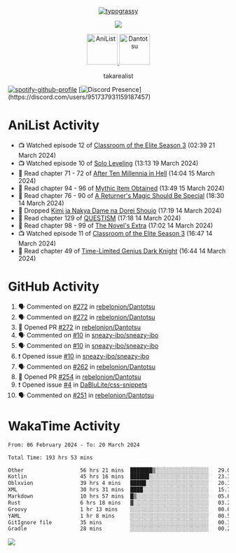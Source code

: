 
<div align="center">
<a href="https://github.com/kawarimidoll/typograssy">
    <img alt="typograssy" src="https://typograssy.deno.dev/api?text=%E3%82%B8%E3%83%A7%E3%83%B3%E3%81%A7%E3%81%99%E3%80%82%E3%81%93%E3%82%93%E3%81%AB%E3%81%A1%E3%81%AF%20%20%5E%5E%20sup%20iam%20ibo%20--&&l0=none&l1=82d9d0&l2=027353&l3=038c4c&l4=01402e&bg=none&frame=none&speed=100&comment=">
</a>
</div>
<p align="center">
  <a href="https://skillicons.dev">
    <img src="https://skillicons.dev/icons?i=vscode,html,androidstudio,mysql,rust,python" />
  </a>
</p>

<p align="center">    
    <a href="https://anilist.co/user/ibo/">
      <img src="https://cdn.discordapp.com/attachments/952538817880018944/1205219416065712178/a_f54f910e2add364a3da3bb2f2fce0c72.gif?ex=65d7930c&is=65c51e0c&hm=9005f405718eef845dce134539f2fcaa1e07f6d8a2f1674db63f2fade2df09a4&" alt="AniList" style="width: 70px; height: auto;">
    </a>  
    <a href="https://discord.gg/4HPZ5nAWwM">
      <img src="https://cdn.discordapp.com/attachments/952538817880018944/1205223909918642247/Image_resizer.gif?ex=65d7973c&is=65c5223c&hm=bbc85d63f50fce49a6b7809df28d525baade2090fc305fbd0094bd24cd34cf56&" alt="Dantotsu" style="width: 70px; height: auto;">
    </a>
</p>

<p align="center">
takarealist
</p>

[![spotify-github-profile](https://spotify-github-profile.vercel.app/api/view?uid=216np2gahwfhcjozqmzomew7i&cover_image=true&theme=novatorem&show_offline=true&background_color=121212&interchange=false&bar_color=53b14f&bar_color_cover=true)](https://spotify-github-profile.vercel.app/api/view?uid=216np2gahwfhcjozqmzomew7i&redirect=true)
[![Discord Presence](https://lanyard-profile-readme.vercel.app/api/951737931159187457?theme=dark&bg=Oe1116&animated=false&hideDiscrim=true&borderRadius=30px&idleMessage=currently%20offline...)](https://discord.com/users/951737931159187457)


# AniList Activity

<!-- ANILIST_ACTIVITY:start -->

-   📺 Watched episode 12 of [Classroom of the Elite Season 3](https://anilist.co/anime/146066) (02:39 21 March 2024)
-   📺 Watched episode 10 of [Solo Leveling](https://anilist.co/anime/151807) (13:13 19 March 2024)
-   📖 Read chapter 71 - 72 of [After Ten Millennia in Hell](https://anilist.co/manga/153284) (14:04 15 March 2024)
-   📖 Read chapter 94 - 96 of [Mythic Item Obtained](https://anilist.co/manga/151025) (13:49 15 March 2024)
-   📖 Read chapter 76 - 90 of [A Returner's Magic Should Be Special](https://anilist.co/manga/105393) (18:30 14 March 2024)
-   📖 Dropped [Kimi ja Nakya Dame na Dorei Shoujo](https://anilist.co/manga/146860) (17:19 14 March 2024)
-   📖 Read chapter 129 of [QUESTISM](https://anilist.co/manga/140837) (17:18 14 March 2024)
-   📖 Read chapter 98 - 99 of [The Novel's Extra](https://anilist.co/manga/152128) (17:02 14 March 2024)
-   📺 Watched episode 11 of [Classroom of the Elite Season 3](https://anilist.co/anime/146066) (16:47 14 March 2024)
-   📖 Read chapter 49 of [Time-Limited Genius Dark Knight](https://anilist.co/manga/165182) (16:44 14 March 2024)

<!-- ANILIST_ACTIVITY:end -->

# GitHub Activity

<!--START_SECTION:activity-->
1. 🗣 Commented on [#272](https://github.com/rebelonion/Dantotsu/pull/272#issuecomment-2014067708) in [rebelonion/Dantotsu](https://github.com/rebelonion/Dantotsu)
2. 🗣 Commented on [#272](https://github.com/rebelonion/Dantotsu/pull/272#issuecomment-2013992451) in [rebelonion/Dantotsu](https://github.com/rebelonion/Dantotsu)
3. 💪 Opened PR [#272](https://github.com/rebelonion/Dantotsu/pull/272) in [rebelonion/Dantotsu](https://github.com/rebelonion/Dantotsu)
4. 🗣 Commented on [#10](https://github.com/sneazy-ibo/sneazy-ibo/issues/10#issuecomment-2011006344) in [sneazy-ibo/sneazy-ibo](https://github.com/sneazy-ibo/sneazy-ibo)
5. 🗣 Commented on [#10](https://github.com/sneazy-ibo/sneazy-ibo/issues/10#issuecomment-2010995587) in [sneazy-ibo/sneazy-ibo](https://github.com/sneazy-ibo/sneazy-ibo)
6. ❗ Opened issue [#10](https://github.com/sneazy-ibo/sneazy-ibo/issues/10) in [sneazy-ibo/sneazy-ibo](https://github.com/sneazy-ibo/sneazy-ibo)
7. 🗣 Commented on [#262](https://github.com/rebelonion/Dantotsu/issues/262#issuecomment-2008609352) in [rebelonion/Dantotsu](https://github.com/rebelonion/Dantotsu)
8. 💪 Opened PR [#254](https://github.com/rebelonion/Dantotsu/pull/254) in [rebelonion/Dantotsu](https://github.com/rebelonion/Dantotsu)
9. ❗ Opened issue [#4](https://github.com/DaBluLite/css-snippets/issues/4) in [DaBluLite/css-snippets](https://github.com/DaBluLite/css-snippets)
10. 🗣 Commented on [#251](https://github.com/rebelonion/Dantotsu/pull/251#issuecomment-2002043553) in [rebelonion/Dantotsu](https://github.com/rebelonion/Dantotsu)
<!--END_SECTION:activity-->

# WakaTime Activity

<!--START_SECTION:waka-->

```txt
From: 06 February 2024 - To: 20 March 2024

Total Time: 193 hrs 53 mins

Other                  56 hrs 21 mins  ███████▒░░░░░░░░░░░░░░░░░   29.07 %
Kotlin                 45 hrs 16 mins  ██████░░░░░░░░░░░░░░░░░░░   23.35 %
Oblxvion               39 hrs 4 mins   █████░░░░░░░░░░░░░░░░░░░░   20.15 %
XML                    30 hrs 31 mins  ████░░░░░░░░░░░░░░░░░░░░░   15.74 %
Markdown               10 hrs 57 mins  █▒░░░░░░░░░░░░░░░░░░░░░░░   05.65 %
Rust                   6 hrs 18 mins   ▓░░░░░░░░░░░░░░░░░░░░░░░░   03.25 %
Groovy                 1 hr 13 mins    ░░░░░░░░░░░░░░░░░░░░░░░░░   00.63 %
YAML                   1 hr 8 mins     ░░░░░░░░░░░░░░░░░░░░░░░░░   00.59 %
GitIgnore file         35 mins         ░░░░░░░░░░░░░░░░░░░░░░░░░   00.30 %
Gradle                 28 mins         ░░░░░░░░░░░░░░░░░░░░░░░░░   00.24 %
```

<!--END_SECTION:waka-->

![](https://komarev.com/ghpvc/?username=sneazy-ibo&color=ff6e00&label=Counter&abbreviated=true)
